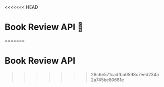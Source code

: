 <<<<<<< HEAD
# Book Review API :open_book:

=======
# Book Review API
>>>>>>> 26c6e571cadfba0598c7eed234a2a745be80681e
